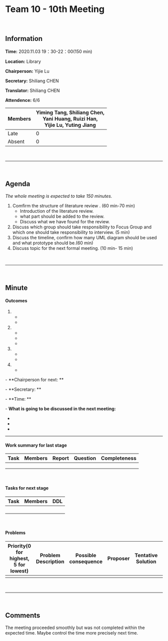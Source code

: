 # Team 10 - 10th Meeting 

<br>

## Information

**Time:**  2020.11.03 19：30-22：00(150 min)

**Location:** Library

**Chairperson:**  Yijie Lu

**Secretary:**  Shiliang CHEN

**Translator:**  Shiliang CHEN

**Attendence:** 6/6

| **Members** | **Yiming Tang, Shiliang Chen, <br>Yani Huang, Ruizi Han, <br>Yijie Lu, Yuting Jiang** |
| ----------- | ------------------------------------------------------------ |
| Late        | 0                                                            |
| Absent      | 0                                                            |

<br>

------
<br>

## Agenda

*The whole meeting is expected to take 150 minutes.*

1. Comfirm the structure of literature review . (60 min-70 min)
   - Introduction of the literature review.
   - what part should be added to the review.
   - Discuss what we have found for the review.
2. Discuss which group should take responsibility to Focus Group and which one should take responsibility to interview. (5 min)
3. Discuss the timeline, confirm how many UML diagram should be used and what prototype should be.(60 min) 
3. Discuss topic for the next formal meeting. (10 min- 15 min)

<br>

------

<br>

## Minute

#### Outcomes

1. 
   - 
   - 
2. 
   - 
   -
   -

3. 
   -
   -

4. -




\- **Chairperson for next: ** 

\- **Secretary: **

\- **Time: **

\- **What is going to be discussed in the next meeting:**

-
-
-

-------


#### Work summary for last stage

| **Task**                                | **Members**                | **Report** | **Question**                                                 | **Completeness** |
| --------------------------------------- | -------------------------- | ---------- | ------------------------------------------------------------ | ---------------- |
||||||
||||||
||||||

<br>

#### Tasks for next stage

| **Task**                                                     | **Members**                                           | **DDL**         |
| ------------------------------------------------------------ | ----------------------------------------------------- | --------------- |
||||
||||
||||
||||

<br>

#### Problems

| Priority(0 for highest, 5 for lowest) | **Problem Description**                         | **Possible consequence**                | **Proposer** | **Tentative Solution**     | **Expected completion time** |
| ------------------------------------- | ----------------------------------------------- | --------------------------------------- | ------------ | -------------------------- | ---------------------------- |
|||||||

<br>

-------

<br>

## Comments

The meeting proceeded smoothly but was not completed within the expected time. Maybe control the time more precisely next time.

